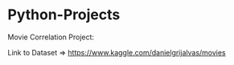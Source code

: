 # Python-Projects

Movie Correlation Project:

Link to Dataset => https://www.kaggle.com/danielgrijalvas/movies
